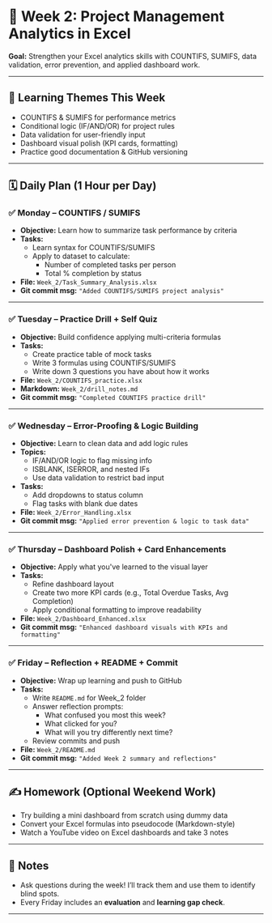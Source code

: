 # 📅 Week 2: Project Management Analytics in Excel

**Goal:** Strengthen your Excel analytics skills with COUNTIFS, SUMIFS, data validation, error prevention, and applied dashboard work.

---

## 🧠 Learning Themes This Week

- COUNTIFS & SUMIFS for performance metrics
- Conditional logic (IF/AND/OR) for project rules
- Data validation for user-friendly input
- Dashboard visual polish (KPI cards, formatting)
- Practice good documentation & GitHub versioning

---

## 🗓️ Daily Plan (1 Hour per Day)

### ✅ **Monday – COUNTIFS / SUMIFS**

- **Objective:** Learn how to summarize task performance by criteria
- **Tasks:**
  - Learn syntax for COUNTIFS/SUMIFS
  - Apply to dataset to calculate:
    - Number of completed tasks per person
    - Total % completion by status
- **File:** `Week_2/Task_Summary_Analysis.xlsx`
- **Git commit msg:** `"Added COUNTIFS/SUMIFS project analysis"`

---

### ✅ **Tuesday – Practice Drill + Self Quiz**

- **Objective:** Build confidence applying multi-criteria formulas
- **Tasks:**
  - Create practice table of mock tasks
  - Write 3 formulas using COUNTIFS/SUMIFS
  - Write down 3 questions you have about how it works
- **File:** `Week_2/COUNTIFS_practice.xlsx`
- **Markdown:** `Week_2/drill_notes.md`
- **Git commit msg:** `"Completed COUNTIFS practice drill"`

---

### ✅ **Wednesday – Error-Proofing & Logic Building**

- **Objective:** Learn to clean data and add logic rules
- **Topics:**
  - IF/AND/OR logic to flag missing info
  - ISBLANK, ISERROR, and nested IFs
  - Use data validation to restrict bad input
- **Tasks:**
  - Add dropdowns to status column
  - Flag tasks with blank due dates
- **File:** `Week_2/Error_Handling.xlsx`
- **Git commit msg:** `"Applied error prevention & logic to task data"`

---

### ✅ **Thursday – Dashboard Polish + Card Enhancements**

- **Objective:** Apply what you've learned to the visual layer
- **Tasks:**
  - Refine dashboard layout
  - Create two more KPI cards (e.g., Total Overdue Tasks, Avg Completion)
  - Apply conditional formatting to improve readability
- **File:** `Week_2/Dashboard_Enhanced.xlsx`
- **Git commit msg:** `"Enhanced dashboard visuals with KPIs and formatting"`

---

### ✅ **Friday – Reflection + README + Commit**

- **Objective:** Wrap up learning and push to GitHub
- **Tasks:**
  - Write `README.md` for Week_2 folder
  - Answer reflection prompts:
    - What confused you most this week?
    - What clicked for you?
    - What will you try differently next time?
  - Review commits and push
- **File:** `Week_2/README.md`
- **Git commit msg:** `"Added Week 2 summary and reflections"`

---

## ✍️ Homework (Optional Weekend Work)

- Try building a mini dashboard from scratch using dummy data
- Convert your Excel formulas into pseudocode (Markdown-style)
- Watch a YouTube video on Excel dashboards and take 3 notes

---

## 📌 Notes

- Ask questions during the week! I’ll track them and use them to identify blind spots.
- Every Friday includes an **evaluation** and **learning gap check**.

---
